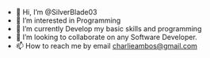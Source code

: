 - 👋 Hi, I’m @SilverBlade03
- 👀 I’m interested in Programming
- 🌱 I’m currently Develop my basic skills and programming
- 💞️ I’m looking to collaborate on any Software Developer.
- 📫 How to reach me by email charlieambos@gmail.com

<!---
SilverBlade03/SilverBlade03 is a ✨ special ✨ repository because its `README.md` (this file) appears on your GitHub profile.
You can click the Preview link to take a look at your changes.
--->
